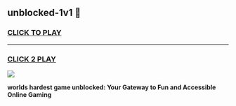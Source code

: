 
## unblocked-1v1 👋
<h3>
<a href="https://premium.freeplayer.one?title=unblocked-1v1&ref=14F">CLICK TO PLAY</a></h3>
<hr>

<h3>
<a href="https://premium.freeplayer.one?title=unblocked-1v1&ref=14F">CLICK 2 PLAY</a>
  
</h3>

<a href="https://premium.freeplayer.one?title=unblocked-1v1&ref=12F/"><img src="https://clearcache.store/games.png"></a>


**worlds hardest game unblocked: Your Gateway to Fun and Accessible Online Gaming**
